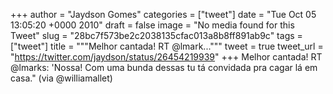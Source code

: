 
+++
author = "Jaydson Gomes"
categories = ["tweet"]
date = "Tue Oct 05 13:05:20 +0000 2010"
draft = false
image = "No media found for this Tweet"
slug = "28bc7f573be2c2038135cfac013a8b8ff891ab9c"
tags = ["tweet"]
title = """Melhor cantada! RT @lmark..."""
tweet = true
tweet_url = "https://twitter.com/jaydson/status/26454219939"
+++
Melhor cantada! RT @lmarks: 'Nossa! Com uma bunda dessas tu tá convidada pra cagar lá em casa." (via @williamallet)
